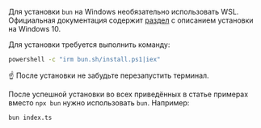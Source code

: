 Для установки `bun` на Windows необязательно использовать WSL. Официальная документация содержит [раздел](https://bun.sh/docs/installation#windows) с описанием установки на Windows 10.

Для установки требуется выполнить команду:

```bash
powershell -c "irm bun.sh/install.ps1|iex"
```

☝️ После установки не забудьте перезапустить терминал.

После успешной установки во всех приведённых в статье примерах вместо `npx bun` нужно использовать `bun`.
Например:

```bash
bun index.ts
```